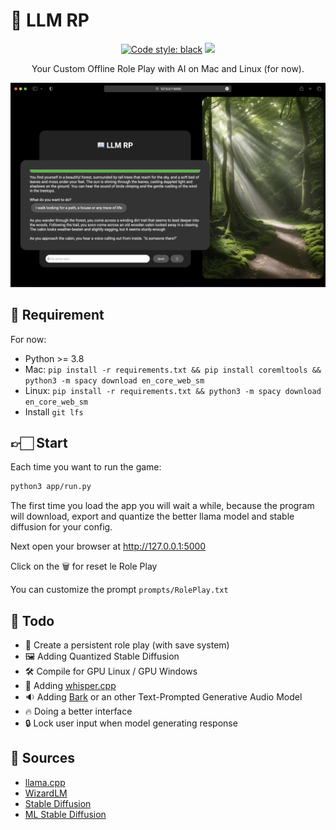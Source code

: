 # 📖 LLM RP

<p align="center">
<a href="https://github.com/psf/black"><img alt="Code style: black" src="https://img.shields.io/badge/code%20style-black-000000.svg"></a>
<a href="https://github.com/psf/black"><img src="https://github.com/rbourgeat/llm-rp/actions/workflows/pylint.yml/badge.svg"></a>
</p>

<p align="center">
Your Custom Offline Role Play with AI on Mac and Linux (for now).
</p>

![LLM RP](llm-rp.png)

## 📝 Requirement

For now:
- Python >= 3.8
- Mac: `pip install -r requirements.txt && pip install coremltools && python3 -m spacy download en_core_web_sm`
- Linux: `pip install -r requirements.txt && python3 -m spacy download en_core_web_sm`
- Install `git lfs`

## 👉🏻 Start

Each time you want to run the game:

```bash
python3 app/run.py
```

The first time you load the app you will wait a while,
because the program will download, export and quantize 
the better llama model and stable diffusion for your config.

Next open your browser at http://127.0.0.1:5000

Click on the 🗑️ for reset le Role Play

You can customize the prompt `prompts/RolePlay.txt`

## 📝 Todo

- 💾 Create a persistent role play (with save system)
- 🖼️ Adding Quantized Stable Diffusion
- 🛠️ Compile for GPU Linux / GPU Windows
- 🎤 Adding [whisper.cpp](https://github.com/ggerganov/whisper.cpp)
- 🔉 Adding [Bark](https://github.com/suno-ai/bark) or an other Text-Prompted Generative Audio Model
- 🔥 Doing a better interface
- 🔒 Lock user input when model generating response

## 🔎 Sources

- [llama.cpp](https://github.com/ggerganov/llama.cpp)
- [WizardLM](https://huggingface.co/ehartford/)
- [Stable Diffusion](https://github.com/Stability-AI/stablediffusion)
- [ML Stable Diffusion](https://github.com/apple/ml-stable-diffusion)
